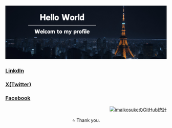 <!-- ヘッダー画像 -->
<p align="center">
  <img src="./githubProfile.png" alt="ヘッダー画像">
</p>

<!-- メイン -->
<div>
  <!-- ソーシャルメディアのリンク -->
  <p align="left">
    <!-- LinkedIn -->
    <a href="https://www.linkedin.com/in/imaikosuke/">
      <h3>LinkdIn</h3>
    </a>
    <!-- Twitter -->
    <a href="https://twitter.com/imai_code">
      <h3>X(Twitter)</h3>
    </a>
    <!-- Facebook -->
    <a href="https://www.facebook.com/profile.php?id=61553206050572">
      <h3>Facebook</h3>
    </a>
  </p>
  
  <!-- GitHubの統計 -->
  <p align="right">
    <a href="https://github.com/imaikosuke">
      <img src="https://github-readme-stats.vercel.app/api?username=imaikosuke&show_icons=true&theme=vue" alt="imaikosukeのGitHub統計">
    </a>
  </p>
</div>

<!-- フッター -->
<p align="center">⭐️ Thank you.</p>
